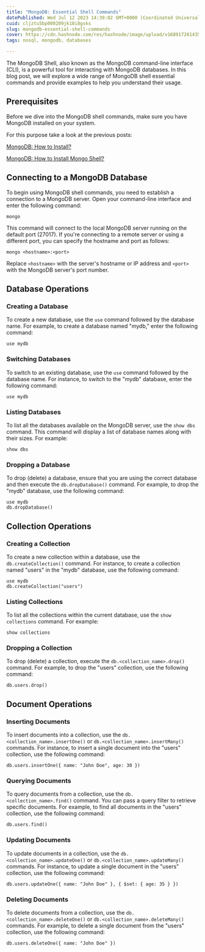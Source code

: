 ```yaml
---
title: "MongoDB: Essential Shell Commands"
datePublished: Wed Jul 12 2023 14:39:02 GMT+0000 (Coordinated Universal Time)
cuid: cljztu5bp000209jk18i8gsks
slug: mongodb-essential-shell-commands
cover: https://cdn.hashnode.com/res/hashnode/image/upload/v1689172814350/4a599635-4166-4957-a2d7-61ba833f2e50.webp
tags: nosql, mongodb, databases

---
```


The MongoDB Shell, also known as the MongoDB command-line interface (CLI), is a powerful tool for interacting with MongoDB databases. In this blog post, we will explore a wide range of MongoDB shell essential commands and provide examples to help you understand their usage.

## Prerequisites

Before we dive into the MongoDB shell commands, make sure you have MongoDB installed on your system.

For this purpose take a look at the previous posts:

[MongoDB: How to Install?](https://mbarkt3sto.hashnode.dev/mongodb-how-to-install)

[MongoDB: How to Install Mongo Shell?](https://mbarkt3sto.hashnode.dev/mongodb-how-to-install-mongo-shell)

## Connecting to a MongoDB Database

To begin using MongoDB shell commands, you need to establish a connection to a MongoDB server. Open your command-line interface and enter the following command:

```shell
mongo
```

This command will connect to the local MongoDB server running on the default port (27017). If you're connecting to a remote server or using a different port, you can specify the hostname and port as follows:

```shell
mongo <hostname>:<port>
```

Replace `<hostname>` with the server's hostname or IP address and `<port>` with the MongoDB server's port number.

## Database Operations

### Creating a Database

To create a new database, use the `use` command followed by the database name. For example, to create a database named "mydb," enter the following command:

```shell
use mydb
```

### Switching Databases

To switch to an existing database, use the `use` command followed by the database name. For instance, to switch to the "mydb" database, enter the following command:

```shell
use mydb
```

### Listing Databases

To list all the databases available on the MongoDB server, use the `show dbs` command. This command will display a list of database names along with their sizes. For example:

```shell
show dbs
```

### Dropping a Database

To drop (delete) a database, ensure that you are using the correct database and then execute the `db.dropDatabase()` command. For example, to drop the "mydb" database, use the following command:

```shell
use mydb
db.dropDatabase()
```

## Collection Operations

### Creating a Collection

To create a new collection within a database, use the `db.createCollection()` command. For instance, to create a collection named "users" in the "mydb" database, use the following command:

```shell
use mydb
db.createCollection("users")
```

### Listing Collections

To list all the collections within the current database, use the `show collections` command. For example:

```shell
show collections
```

### Dropping a Collection

To drop (delete) a collection, execute the `db.<collection_name>.drop()` command. For example, to drop the "users" collection, use the following command:

```shell
db.users.drop()
```

## Document Operations

### Inserting Documents

To insert documents into a collection, use the `db.<collection_name>.insertOne()` or `db.<collection_name>.insertMany()` commands. For instance, to insert a single document into the "users" collection, use the following command:

```shell
db.users.insertOne({ name: "John Doe", age: 30 })
```

### Querying Documents

To query documents from a collection, use the `db.<collection_name>.find()` command. You can pass a query filter to retrieve specific documents. For example, to find all documents in the "users" collection, use the following command:

```shell
db.users.find()
```

### Updating Documents

To update documents in a collection, use the `db.<collection_name>.updateOne()` or `db.<collection_name>.updateMany()` commands. For instance, to update a single document in the "users" collection, use the following command:

```shell
db.users.updateOne({ name: "John Doe" }, { $set: { age: 35 } })
```

### Deleting Documents

To delete documents from a collection, use the `db.<collection_name>.deleteOne()` or `db.<collection_name>.deleteMany()` commands. For example, to delete a single document from the "users" collection, use the following command:

```shell
db.users.deleteOne({ name: "John Doe" })
```